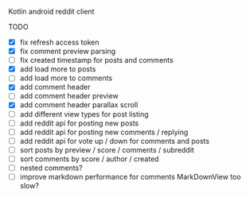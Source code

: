 Kotlin android reddit client

TODO
- [X] fix refresh access token
- [X] fix comment preview parsing
- [ ] fix created timestamp for posts and comments
- [X] add load more to posts
- [ ] add load more to comments
- [X] add comment header
- [ ] add comment header preview
- [X] add comment header parallax scroll
- [ ] add different view types for post listing
- [ ] add reddit api for posting new posts
- [ ] add reddit api for posting new comments / replying
- [ ] add reddit api for vote up / down for comments and posts
- [ ] sort posts by preview / score / comments / subreddit
- [ ] sort comments by score / author / created
- [ ] nested comments?
- [ ] improve markdown performance for comments MarkDownView too slow?

